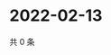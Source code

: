 # 2022-02-13

共 0 条

<!-- BEGIN WEIBO -->
<!-- 最后更新时间 Sun Feb 13 2022 02:09:56 GMT+0800 (China Standard Time) -->

<!-- END WEIBO -->
